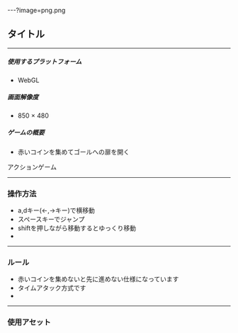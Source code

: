 ---?image=png.png


## タイトル


---

##### 使用するプラットフォーム

- WebGL

##### 画面解像度

- 850 × 480

##### ゲームの概要

- 赤いコインを集めてゴールへの扉を開く

アクションゲーム


---


### 操作方法

- a,dキー(←,→キー)で横移動
- スペースキーでジャンプ
- shiftを押しながら移動するとゆっくり移動
- 


---


### ルール

- 赤いコインを集めないと先に進めない仕様になっています
- タイムアタック方式です
- 

---


### 使用アセット
